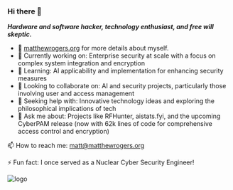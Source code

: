 ### Hi there 👋

***Hardware and software hacker, technology enthusiast, and free will skeptic.***

- 🔗 <a href="http://matthewrogers.org">matthewrogers.org</a> for more details about myself.
- 🔭 Currently working on: Enterprise security at scale with a focus on complex system integration and encryption
- 🌱 Learning: AI applicability and implementation for enhancing security measures
- 👯 Looking to collaborate on: AI and security projects, particularly those involving user and access management
- 🤔 Seeking help with: Innovative technology ideas and exploring the philosophical implications of tech
- 💬 Ask me about: Projects like RFHunter, aistats.fyi, and the upcoming CyberPAM release (now with 62k lines of code for comprehensive access control and encryption)

📫 How to reach me: matt@matthewrogers.org

⚡ Fun fact: I once served as a Nuclear Cyber Security Engineer!

![logo](https://github.com/RamboRogers/netventory/raw/master/media/comechill.gif)
